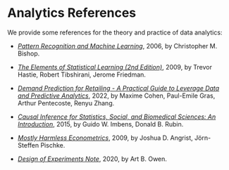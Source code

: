 # Analytics References

We provide some references for the theory and practice of data analytics:

- [*Pattern Recognition and Machine Learning*](https://github.com/DSME-6756-23/BA-W2022/blob/main/Analytics%20References/Bishop%20-%20Pattern%20Recognition%20And%20Machine%20Learning%20-%20Springer%20%202006.pdf), 2006, by Christopher M. Bishop.
- [*The Elements of Statistical Learning (2nd Edition)*](https://github.com/DSME-6756-23/BA-W2022/blob/main/Analytics%20References/ESLII.pdf), 2009, by Trevor Hastie, Robert Tibshirani, Jerome Friedman.

- [*Demand Prediction for Retailing - A Practical Guide to Leverage Data and Predictive Analytics*](https://link.springer.com/content/pdf/10.1007%2F978-3-030-85855-1.pdf), 2022, by Maxime Cohen, Paul-Emile Gras, Arthur Pentecoste, Renyu Zhang.

- [*Causal Inference for Statistics, Social, and Biomedical Sciences: An Introduction*](https://github.com/DSME-6756-23/BA-W2022/blob/main/Analytics%20References/Imbens2015.pdf), 2015, by Guido W. Imbens, Donald B. Rubin.
- [*Mostly Harmless Econometrics*](https://github.com/DSME-6756-23/BA-W2022/blob/main/Analytics%20References/MHE.pdf), 2009, by Joshua D. Angrist, Jörn-Steffen Pischke.
- [*Design of Experiments Note*](https://github.com/DSME-6756-23/BA-W2022/blob/main/Analytics%20References/design_of_experiments_notes.pdf), 2020, by Art B. Owen.

